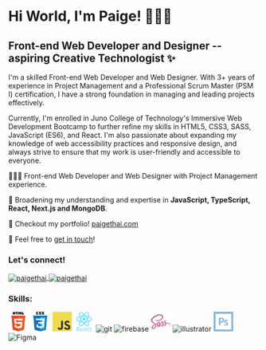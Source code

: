<h1>Hi World, I'm Paige! 👩🏻‍💻</h1>
<h2>Front-end Web Developer and Designer -- aspiring Creative Technologist ✨</h2>
<p>I'm a skilled Front-end Web Developer and Web Designer. With 3+ years of experience in Project Management and a Professional Scrum Master (PSM I) certification, I have a strong foundation in managing and leading projects effectively.

Currently, I'm enrolled in Juno College of Technology's Immersive Web Development Bootcamp to further refine my skills in HTML5, CSS3, SASS, JavaScript (ES6), and React. I'm also passionate about expanding my knowledge of web accessibility practices and responsive design, and always strive to ensure that my work is user-friendly and accessible to everyone.</p>

👩🏻‍💻 Front-end Web Developer and Web Designer with Project Management experience.

🌱 Broadening my understanding and expertise in **JavaScript, TypeScript, React, Next.js and MongoDB**. 

🔗 Checkout my portfolio! <a href="https://paigethai.com/">paigethai.com</a>

💌 Feel free to <a href="mailto:paigegiathai">get in touch</a>!



<h3>Let's connect!</h3>
<p>
<a href="https://www.linkedin.com/in/paigethai/" target="blank">
 <img align="center" src="https://raw.githubusercontent.com/rahuldkjain/github-profile-readme-generator/master/src/images/icons/Social/linked-in-alt.svg" alt="paigethai" height="30" width="40"/>
 </a>
<a href="https://www.are.na/pai-ge" target="blank">
<img align="center" src="https://d2w9rnfcy7mm78.cloudfront.net/9485135/original_10647a43631b7746e4a0821772aefa41.png?1605218631?bc=0" alt="paigethai" height="30" width="40"/>
</a>
</p>

<h3>Skills:</h3>
<p> 
<img src="https://raw.githubusercontent.com/devicons/devicon/master/icons/html5/html5-original-wordmark.svg" alt="html5" width="40" height="40"/> 
<img src="https://raw.githubusercontent.com/devicons/devicon/master/icons/css3/css3-original-wordmark.svg" alt="css3" width="40" height="40"/> 
<img src="https://raw.githubusercontent.com/devicons/devicon/master/icons/javascript/javascript-original.svg" alt="javascript" width="40" height="40"/> 
<img src="https://raw.githubusercontent.com/devicons/devicon/master/icons/react/react-original-wordmark.svg" alt="react" width="40" height="40"/> 
<img src="https://www.vectorlogo.zone/logos/git-scm/git-scm-icon.svg" alt="git" width="40" height="40"/> 
<img src="https://www.vectorlogo.zone/logos/firebase/firebase-icon.svg" alt="firebase" width="40" height="40"/> 
<img src="https://raw.githubusercontent.com/devicons/devicon/master/icons/sass/sass-original.svg" alt="sass" width="40" height="40"/>
<img src="https://www.vectorlogo.zone/logos/adobe_illustrator/adobe_illustrator-icon.svg" alt="illustrator" width="40" height="40"/>
<img src="https://raw.githubusercontent.com/devicons/devicon/master/icons/photoshop/photoshop-line.svg" alt="photoshop" width="40" height="40"/> 
<img src="https://cdn.sanity.io/images/599r6htc/localized/46a76c802176eb17b04e12108de7e7e0f3736dc6-1024x1024.png?w=670&h=670&q=75&fit=max&auto=format" alt="Figma" width="40" height="40"/> 
</p>
